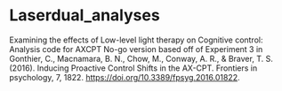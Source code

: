 # Laserdual_analyses
Examining the effects of Low-level light therapy on Cognitive control:
Analysis code for AXCPT No-go version based off of Experiment 3 in Gonthier, C., Macnamara, B. N., Chow, M., Conway, A. R., & Braver, T. S. (2016). Inducing Proactive Control Shifts in the AX-CPT. Frontiers in psychology, 7, 1822. https://doi.org/10.3389/fpsyg.2016.01822.
